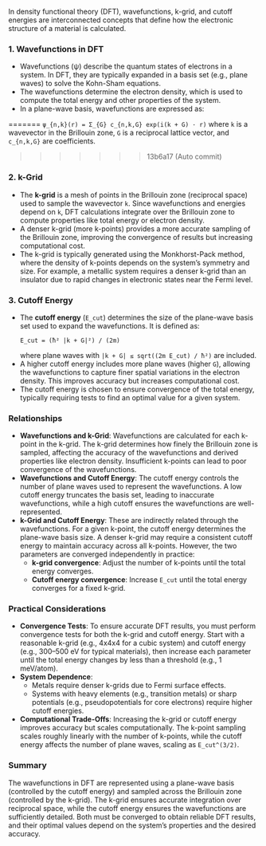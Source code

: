 In density functional theory (DFT), wavefunctions, k-grid, and cutoff energies are interconnected concepts that define how the electronic structure of a material is calculated.

### 1. **Wavefunctions in DFT**
   - Wavefunctions (ψ) describe the quantum states of electrons in a system. In DFT, they are typically expanded in a basis set (e.g., plane waves) to solve the Kohn-Sham equations.
   - The wavefunctions determine the electron density, which is used to compute the total energy and other properties of the system.
   - In a plane-wave basis, wavefunctions are expressed as:

=======
     ```
     ψ_{n,k}(r) = Σ_{G} c_{n,k,G} exp(i(k + G) · r)
     ```
     where `k` is a wavevector in the Brillouin zone, `G` is a reciprocal lattice vector, and `c_{n,k,G}` are coefficients.
>>>>>>> 13b6a17 (Auto commit)

### 2. **k-Grid**
   - The **k-grid** is a mesh of points in the Brillouin zone (reciprocal space) used to sample the wavevector `k`. Since wavefunctions and energies depend on `k`, DFT calculations integrate over the Brillouin zone to compute properties like total energy or electron density.
   - A denser k-grid (more k-points) provides a more accurate sampling of the Brillouin zone, improving the convergence of results but increasing computational cost.
   - The k-grid is typically generated using the Monkhorst-Pack method, where the density of k-points depends on the system’s symmetry and size. For example, a metallic system requires a denser k-grid than an insulator due to rapid changes in electronic states near the Fermi level.

### 3. **Cutoff Energy**
   - The **cutoff energy** (`E_cut`) determines the size of the plane-wave basis set used to expand the wavefunctions. It is defined as:
     ```
     E_cut = (ħ² |k + G|²) / (2m)
     ```
     where plane waves with `|k + G| ≤ sqrt((2m E_cut) / ħ²)` are included.
   - A higher cutoff energy includes more plane waves (higher `G`), allowing the wavefunctions to capture finer spatial variations in the electron density. This improves accuracy but increases computational cost.
   - The cutoff energy is chosen to ensure convergence of the total energy, typically requiring tests to find an optimal value for a given system.

### Relationships
   - **Wavefunctions and k-Grid**: Wavefunctions are calculated for each k-point in the k-grid. The k-grid determines how finely the Brillouin zone is sampled, affecting the accuracy of the wavefunctions and derived properties like electron density. Insufficient k-points can lead to poor convergence of the wavefunctions.
   - **Wavefunctions and Cutoff Energy**: The cutoff energy controls the number of plane waves used to represent the wavefunctions. A low cutoff energy truncates the basis set, leading to inaccurate wavefunctions, while a high cutoff ensures the wavefunctions are well-represented.
   - **k-Grid and Cutoff Energy**: These are indirectly related through the wavefunctions. For a given k-point, the cutoff energy determines the plane-wave basis size. A denser k-grid may require a consistent cutoff energy to maintain accuracy across all k-points. However, the two parameters are converged independently in practice:
     - **k-grid convergence**: Adjust the number of k-points until the total energy converges.
     - **Cutoff energy convergence**: Increase `E_cut` until the total energy converges for a fixed k-grid.

### Practical Considerations
   - **Convergence Tests**: To ensure accurate DFT results, you must perform convergence tests for both the k-grid and cutoff energy. Start with a reasonable k-grid (e.g., 4x4x4 for a cubic system) and cutoff energy (e.g., 300–500 eV for typical materials), then increase each parameter until the total energy changes by less than a threshold (e.g., 1 meV/atom).
   - **System Dependence**:
     - Metals require denser k-grids due to Fermi surface effects.
     - Systems with heavy elements (e.g., transition metals) or sharp potentials (e.g., pseudopotentials for core electrons) require higher cutoff energies.
   - **Computational Trade-Offs**: Increasing the k-grid or cutoff energy improves accuracy but scales computationally. The k-point sampling scales roughly linearly with the number of k-points, while the cutoff energy affects the number of plane waves, scaling as `E_cut^(3/2)`.

### Summary
The wavefunctions in DFT are represented using a plane-wave basis (controlled by the cutoff energy) and sampled across the Brillouin zone (controlled by the k-grid). The k-grid ensures accurate integration over reciprocal space, while the cutoff energy ensures the wavefunctions are sufficiently detailed. Both must be converged to obtain reliable DFT results, and their optimal values depend on the system’s properties and the desired accuracy.

